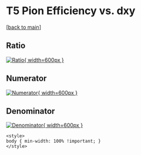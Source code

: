 # T5 Pion Efficiency vs. dxy

[[back to main](./)]



## Ratio

[![Ratio](../mtv/var/T5_211_eff_dxy.png){ width=600px }](../mtv/var/T5_211_eff_dxy.pdf)

## Numerator

[![Numerator](../mtv/num/T5_211_eff_dxy_num.png){ width=600px }](../mtv/num/T5_211_eff_dxy_num.pdf)

## Denominator

[![Denominator](../mtv/den/T5_211_eff_dxy_den.png){ width=600px }](../mtv/den/T5_211_eff_dxy_den.pdf)


``` {=html}
<style>
body { min-width: 100% !important; }
</style>
```
